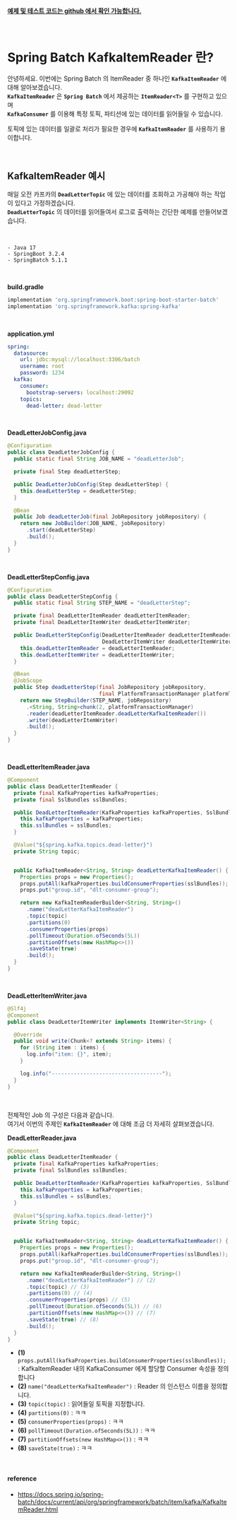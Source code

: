 #### [**예제 및 테스트 코드는 github 에서 확인 가능합니다.**](https://github.com/limwoobin/blog-code-example/tree/master/kafka-item-reader-example)

<br />

# __Spring Batch KafkaItemReader 란?__

안녕하세요. 이번에는 Spring Batch 의 ItemReader 중 하나인 __`KafkaItemReader`__ 에 대해 알아보겠습니다.  
__`KafkaItemReader`__ 은 __`Spring Batch`__ 에서 제공하는 __`ItemReader<T>`__ 를 구현하고 있으며  
__`KafkaConsumer`__ 를 이용해 특정 토픽, 파티션에 있는 데이터를 읽어들일 수 있습니다.

토픽에 있는 데이터를 일괄로 처리가 필요한 경우에 __`KafkaItemReader`__ 를 사용하기 용이합니다.

<br />

## __KafkaItemReader 예시__

매일 오전 카프카의 __`DeadLetterTopic`__ 에 있는 데이터를 조회하고 가공해야 하는 작업이 있다고 가정하겠습니다.  
__`DeadLetterTopic`__ 의 데이터를 읽어들여서 로그로 출력하는 간단한 예제를 만들어보겠습니다.

<br />

```
- Java 17
- SpringBoot 3.2.4
- SpringBatch 5.1.1
```

<br />

__build.gradle__
```gradle
implementation 'org.springframework.boot:spring-boot-starter-batch'
implementation 'org.springframework.kafka:spring-kafka'
```

<br />

__application.yml__
```yml
spring:
  datasource:
    url: jdbc:mysql://localhost:3306/batch
    username: root
    password: 1234
  kafka:
    consumer:
      bootstrap-servers: localhost:29092
    topics:
      dead-letter: dead-letter

```

<br />

__DeadLetterJobConfig.java__
```java
@Configuration
public class DeadLetterJobConfig {
  public static final String JOB_NAME = "deadLetterJob";

  private final Step deadLetterStep;

  public DeadLetterJobConfig(Step deadLetterStep) {
    this.deadLetterStep = deadLetterStep;
  }

  @Bean
  public Job deadLetterJob(final JobRepository jobRepository) {
    return new JobBuilder(JOB_NAME, jobRepository)
      .start(deadLetterStep)
      .build();
  }
}
```

<br />

__DeadLetterStepConfig.java__
```java
@Configuration
public class DeadLetterStepConfig {
  public static final String STEP_NAME = "deadLetterStep";

  private final DeadLetterItemReader deadLetterItemReader;
  private final DeadLetterItemWriter deadLetterItemWriter;

  public DeadLetterStepConfig(DeadLetterItemReader deadLetterItemReader,
                              DeadLetterItemWriter deadLetterItemWriter) {
    this.deadLetterItemReader = deadLetterItemReader;
    this.deadLetterItemWriter = deadLetterItemWriter;
  }

  @Bean
  @JobScope
  public Step deadLetterStep(final JobRepository jobRepository,
                             final PlatformTransactionManager platformTransactionManager) {
    return new StepBuilder(STEP_NAME, jobRepository)
      .<String, String>chunk(2, platformTransactionManager)
      .reader(deadLetterItemReader.deadLetterKafkaItemReader())
      .writer(deadLetterItemWriter)
      .build();
  }
}
```

<br />

__DeadLetterItemReader.java__
```java
@Component
public class DeadLetterItemReader {
  private final KafkaProperties kafkaProperties;
  private final SslBundles sslBundles;

  public DeadLetterItemReader(KafkaProperties kafkaProperties, SslBundles sslBundles) {
    this.kafkaProperties = kafkaProperties;
    this.sslBundles = sslBundles;
  }

  @Value("${spring.kafka.topics.dead-letter}")
  private String topic;


  public KafkaItemReader<String, String> deadLetterKafkaItemReader() {
    Properties props = new Properties();
    props.putAll(kafkaProperties.buildConsumerProperties(sslBundles));
    props.put("group.id", "dlt-consumer-group");

    return new KafkaItemReaderBuilder<String, String>()
      .name("deadLetterKafkaItemReader")
      .topic(topic)
      .partitions(0)
      .consumerProperties(props)
      .pollTimeout(Duration.ofSeconds(5L))
      .partitionOffsets(new HashMap<>())
      .saveState(true)
      .build();
  }
}
```

<br />

__DeadLetterItemWriter.java__
```java
@Slf4j
@Component
public class DeadLetterItemWriter implements ItemWriter<String> {

  @Override
  public void write(Chunk<? extends String> items) {
    for (String item : items) {
      log.info("item: {}", item);
    }

    log.info("-----------------------------------");
  }
}
```

<br />

전체적인 Job 의 구성은 다음과 같습니다.  
여기서 이번의 주제인 __`KafkaItemReader`__ 에 대해 조금 더 자세히 살펴보겠습니다.

__DeadLetterReader.java__
```java
@Component
public class DeadLetterItemReader {
  private final KafkaProperties kafkaProperties;
  private final SslBundles sslBundles;

  public DeadLetterItemReader(KafkaProperties kafkaProperties, SslBundles sslBundles) {
    this.kafkaProperties = kafkaProperties;
    this.sslBundles = sslBundles;
  }

  @Value("${spring.kafka.topics.dead-letter}")
  private String topic;


  public KafkaItemReader<String, String> deadLetterKafkaItemReader() {
    Properties props = new Properties(); 
    props.putAll(kafkaProperties.buildConsumerProperties(sslBundles)); // (1)
    props.put("group.id", "dlt-consumer-group");

    return new KafkaItemReaderBuilder<String, String>()
      .name("deadLetterKafkaItemReader") // (2)
      .topic(topic) // (3)
      .partitions(0) // (4)
      .consumerProperties(props) // (5)
      .pollTimeout(Duration.ofSeconds(5L)) // (6)
      .partitionOffsets(new HashMap<>()) // (7)
      .saveState(true) // (8)
      .build();
  }
}
```
- __(1)__ `props.putAll(kafkaProperties.buildConsumerProperties(sslBundles));` : KafkaItemReader 내의 KafkaConsumer 에게 할당할 Consumer 속성을 정의합니다
- __(2)__ `name("deadLetterKafkaItemReader")` : Reader 의 인스턴스 이름을 정의합니다.
- __(3)__ `topic(topic)` : 읽어들일 토픽을 지정합니다.
- __(4)__ `partitions(0)` : ㅋㅋ
- __(5)__ `consumerProperties(props)` : ㅋㅋ
- __(6)__ `pollTimeout(Duration.ofSeconds(5L))` : ㅋㅋ
- __(7)__ `partitionOffsets(new HashMap<>())` : ㅋㅋ
- __(8)__ `saveState(true)` : ㅋㅋ


<br />

#### reference

- https://docs.spring.io/spring-batch/docs/current/api/org/springframework/batch/item/kafka/KafkaItemReader.html